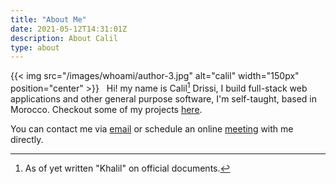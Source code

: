 ```yaml
---
title: "About Me"
date: 2021-05-12T14:31:01Z
description: About Calil 
type: about
---
```





{{< img src="/images/whoami/author-3.jpg" alt="calil" width="150px" position="center" >}}
&nbsp;
Hi! my name is Calil[^1] Drissi, I build full-stack web applications and other general purpose software, I'm self-taught, based in Morocco. Checkout some of my projects [here](http://calil.tech/showcase). 

You can contact me via [email](mailto:reach@calil.tech) or schedule an online [meeting](http://calendly.com/calildrissi) with me directly. 






[^1]:As of yet written "Khalil" on official documents.